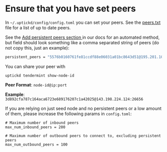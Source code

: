 # Ensure that you have set peers

In `~/.uptickd/config/config.toml` you can set your peers. See the [peers.txt ](https://github.com/UptickNetwork/uptick-testnet/blob/main/uptick_7000-2/peers.txt)file for a list of up to date peers.

See the [Add persistent peers section ](https://docs.uptick.network/testnet/join.html#add-persistent-peers)in our docs for an automated method, but field should look something like a comma separated string of peers (do not copy this, just an example):

```sh
persistent_peers = "5576b0160761fe81ccdf88e06031a01bc8643d51@195.201.108.97:24656,13e850d14610f966de38fc2f925f6dc35c7f4bf4@176.9.60.27:26656,38eb4984f89899a5d8d1f04a79b356f15681bb78@18.169.155.159:26656,59c4351009223b3652674bd5ee4324926a5a11aa@51.15.133.26:26656,3a5a9022c8aa2214a7af26ebbfac49b77e34e5c5@65.108.1.46:26656,4fc0bea2044c9fd1ea8cc987119bb8bdff91aaf3@65.21.246.124:26656,6624238168de05893ca74c2b0270553189810aa7@95.216.100.80:26656,9d247286cd407dc8d07502240245f836e18c0517@149.248.32.208:26656,37d59371f7578101dee74d5a26c86128a229b8bf@194.163.172.168:26656,b607050b4e5b06e52c12fcf2db6930fd0937ef3b@95.217.107.96:26656,7a6bbbb6f6146cb11aebf77039089cd038003964@94.130.54.247:26656"
```

You can share your peer with

```
uptickd tendermint show-node-id
```

**Peer Format**: `node-id@ip:port`

**Example**: `3d892cfa787c164aca6723e689176207c1a42025@143.198.224.124:26656`

If you are relying on just seed node and no persistent peers or a low amount of them, please increase the following params in `config.toml`:

```
# Maximum number of inbound peers
max_num_inbound_peers = 200

# Maximum number of outbound peers to connect to, excluding persistent peers
max_num_outbound_peers = 100
```
